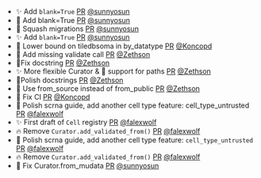 - ✨ Add `blank=True` [PR](https://github.com/laminlabs/clinicore/pull/14) [@sunnyosun](https://github.com/sunnyosun)
- 🎨 Add blank=True [PR](https://github.com/laminlabs/cellregistry/pull/2) [@sunnyosun](https://github.com/sunnyosun)
- 🎨 Squash migrations [PR](https://github.com/laminlabs/wetlab/pull/75) [@sunnyosun](https://github.com/sunnyosun)
- ✨ Add `blank=True` [PR](https://github.com/laminlabs/wetlab/pull/74) [@sunnyosun](https://github.com/sunnyosun)
- 💚 Lower bound on tiledbsoma in by_datatype [PR](https://github.com/laminlabs/lamin-usecases/pull/169) [@Koncopd](https://github.com/Koncopd)
- 🎨 Add missing validate call [PR](https://github.com/laminlabs/lamin-usecases/pull/168) [@Zethson](https://github.com/Zethson)
- 🐛Fix docstring [PR](https://github.com/laminlabs/ourprojects/pull/1) [@Zethson](https://github.com/Zethson)
- ✨ More flexible Curator & 🐛 support for paths [PR](https://github.com/laminlabs/cellxgene-lamin/pull/104) [@Zethson](https://github.com/Zethson)
- 📝Polish docstrings [PR](https://github.com/laminlabs/findrefs/pull/1) [@Zethson](https://github.com/Zethson)
- 🎨 Use from_source instead of from_public [PR](https://github.com/laminlabs/lamin-usecases/pull/167) [@Zethson](https://github.com/Zethson)
- 💚 Fix CI [PR](https://github.com/laminlabs/lamin-mlops/pull/20) [@Koncopd](https://github.com/Koncopd)
- 📝 Polish scrna guide, add another cell type feature: cell_type_untrusted [PR](https://github.com/laminlabs/lamin-usecases/pull/166) [@falexwolf](https://github.com/falexwolf)
- ✨ First draft of `Cell` registry [PR](https://github.com/laminlabs/cellregistry/pull/1) [@falexwolf](https://github.com/falexwolf)
- 🔥 Remove `Curator.add_validated_from()` [PR](https://github.com/laminlabs/cellxgene-lamin/pull/105) [@falexwolf](https://github.com/falexwolf)
- 📝 Polish scrna guide, add another cell type feature: `cell_type_untrusted` [PR](https://github.com/laminlabs/lamin-usecases/pull/162) [@falexwolf](https://github.com/falexwolf)
- 🔥 Remove `Curator.add_validated_from()` [PR](https://github.com/laminlabs/lamin-usecases/pull/164) [@falexwolf](https://github.com/falexwolf)
- 🎨 Fix Curator.from_mudata [PR](https://github.com/laminlabs/lamin-usecases/pull/165) [@sunnyosun](https://github.com/sunnyosun)

